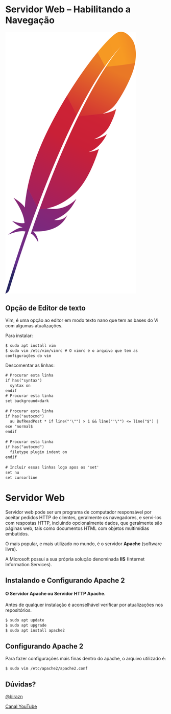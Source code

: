 # Servidor Web – Habilitando a Navegação

<img src="https://github.com/birazn/IDS-IFSPVTP/blob/master/img/apache-logo-3.png" style="zoom:80%;" />

## Opção de Editor de texto

Vim, é uma opção ao editor em modo texto nano que tem as bases do Vi com algumas atualizações.

Para instalar:

```shell
$ sudo apt install vim
$ sudo vim /etc/vim/vimrc # O vimrc é o arquivo que tem as configurações do vim
```
Descomentar as linhas:

```shell
# Procurar esta linha
if has("syntax")
  syntax on
endif
# Procurar esta linha
set background=dark

# Procurar esta linha
if has("autocmd")
  au BufReadPost * if line("'\"") > 1 && line("'\"") <= line("$") | exe "normal$
endif

# Procurar esta linha
if has("autocmd")
  filetype plugin indent on
endif

# Incluir essas linhas logo apos os 'set'
set nu
set cursorline
```



# Servidor Web

Servidor web pode ser um programa de computador responsável por aceitar pedidos HTTP de clientes, geralmente os navegadores, e servi-los com respostas HTTP, incluindo opcionalmente dados, que geralmente são páginas web, tais como documentos HTML com objetos multimídias embutidos.

O mais popular, e mais utilizado no mundo, é o servidor **Apache** (software livre).

A Microsoft possui a sua própria solução denominada **IIS** (Internet Information Services).



## Instalando e Configurando Apache 2

#### O Servidor Apache ou Servidor HTTP Apache.

Antes de qualquer instalação é aconselhável verificar por atualizações nos repositórios.

```shell
$ sudo apt update
$ sudo apt upgrade
$ sudo apt install apache2
```

## Configurando Apache 2

Para fazer configurações mais finas dentro do apache, o arquivo utilizado é:

```shell
$ sudo vim /etc/apache2/apache2.conf
```



## Dúvidas?

[@birazn](https://www.instagram.com/birazn)

[Canal YouTube](https://www.youtube.com/birazn)

